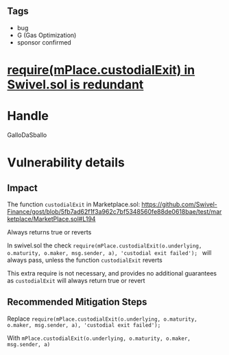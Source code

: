 ## Tags

- bug
- G (Gas Optimization)
- sponsor confirmed

# [require(mPlace.custodialExit) in Swivel.sol is redundant](https://github.com/code-423n4/2021-09-swivel-findings/issues/128) 

# Handle

GalloDaSballo


# Vulnerability details

## Impact
The function `custodialExit` in Marketplace.sol: https://github.com/Swivel-Finance/gost/blob/5fb7ad62f1f3a962c7bf5348560fe88de0618bae/test/marketplace/MarketPlace.sol#L194

Always returns true or reverts

In swivel.sol the check 
`require(mPlace.custodialExit(o.underlying, o.maturity, o.maker, msg.sender, a), 'custodial exit failed');
`
will always pass, unless the function `custodialExit` reverts

This extra require is not necessary, and provides no additional guarantees as `custodialExit` will always return true or revert


## Recommended Mitigation Steps
Replace
`
require(mPlace.custodialExit(o.underlying, o.maturity, o.maker, msg.sender, a), 'custodial exit failed');
`

With
`
mPlace.custodialExit(o.underlying, o.maturity, o.maker, msg.sender, a)
`

